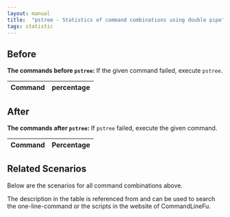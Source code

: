 ```yaml
---
layout: manual
title:  "pstree - Statistics of command combinations using double pipe"
tags: statistic
---
```


## Before

__The commands before `pstree`:__ If the given command failed, execute `pstree`.

| Command | percentage |
|--------|--------|



## After

__The commands after `pstree`:__ If `pstree` failed, execute the given command.

| Command | Percentage | 
|-------|--------|



## Related Scenarios

Below are the scenarios for all command combinations above.

The description in the table is referenced from and can be used to search the one-line-command or the scripts in the website of CommandLineFu.




